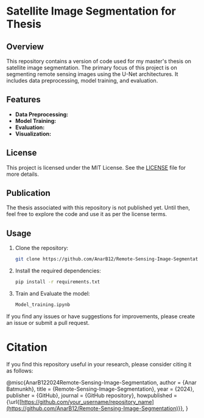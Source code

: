 # Satellite Image Segmentation for Thesis

## Overview

This repository contains a version of code used for my master's thesis on satellite image segmentation. The primary focus of this project is on segmenting remote sensing images using the U-Net architectures. It includes data preprocessing, model training, and evaluation.

## Features

- **Data Preprocessing:** 
- **Model Training:** 
- **Evaluation:**
- **Visualization:** 

## License

This project is licensed under the MIT License. See the [LICENSE](LICENSE) file for more details.

## Publication

The thesis associated with this repository is not published yet. Until then, feel free to explore the code and use it as per the license terms. 

## Usage

1. Clone the repository:
    ```bash
    git clone https://github.com/AnarB12/Remote-Sensing-Image-Segmentation.git
    ```
2. Install the required dependencies:
    ```bash
    pip install -r requirements.txt
    ```
3. Train and Evaluate the model:
    ```bash
    Model_training.ipynb
    ```

If you find any issues or have suggestions for improvements, please create an issue or submit a pull request.


# Citation

If you find this repository useful in your research, please consider citing it as follows:

@misc{AnarB122024Remote-Sensing-Image-Segmentation,
author = {Anar Batmunkh},
title = {Remote-Sensing-Image-Segmentation},
year = {2024},
publisher = {GitHub},
journal = {GitHub repository},
howpublished = {\url{[https://github.com/your_username/repository_name](https://github.com/AnarB12/Remote-Sensing-Image-Segmentation)}},
}

